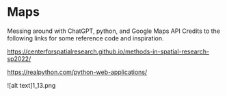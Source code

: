 # Maps
Messing around with ChatGPT, python, and Google Maps API
Credits to the following links for some reference code and inspiration.

https://centerforspatialresearch.github.io/methods-in-spatial-research-sp2022/

https://realpython.com/python-web-applications/

![alt text]1_13.png
